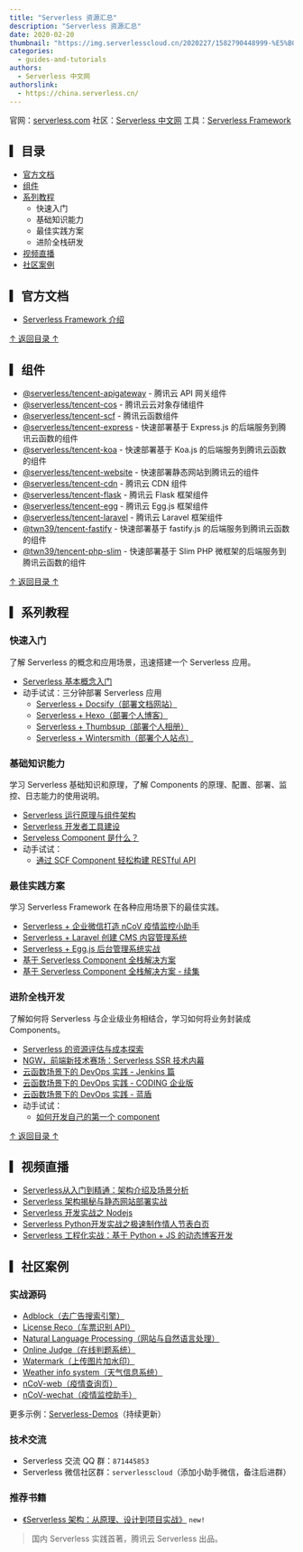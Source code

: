 ```yaml
---
title: "Serverless 资源汇总"
description: "Serverless 资源汇总"
date: 2020-02-20
thumbnail: "https://img.serverlesscloud.cn/2020227/1582790448999-%E5%B0%81%E9%9D%A2%E5%9B%BE.jpg"
categories:
  - guides-and-tutorials
authors:
  - Serverless 中文网
authorslink:
  - https://china.serverless.cn/
---
```


官网：[serverless.com](https://serverless.com/)
社区：[Serverless 中文网](https://china.serverless.cn/)
工具：[Serverless Framework](https://cloud.tencent.com/product/sf) 

## ▎目录

- [官方文档](#官方文档)
- [组件](#组件)
- [系列教程](#系列教程)
    - 快速入门
    - 基础知识能力
    - 最佳实践方案
    - 进阶全栈研发
- [视频直播](#视频直播)
- [社区案例](#社区案例)

## ▎官方文档

- [Serverless Framework 介绍](https://serverless.com/framework/docs/)

[↑ 返回目录 ↑](#目录)

## ▎组件

- [@serverless/tencent-apigateway](https://github.com/serverless-components/tencent-apigateway) - 腾讯云 API 网关组件
- [@serverless/tencent-cos](https://github.com/serverless-components/tencent-cos) - 腾讯云云对象存储组件
- [@serverless/tencent-scf](https://github.com/serverless-components/tencent-scf) - 腾讯云函数组件
- [@serverless/tencent-express](https://github.com/serverless-components/tencent-express) - 快速部署基于 Express.js 的后端服务到腾讯云函数的组件
- [@serverless/tencent-koa](https://github.com/serverless-components/tencent-koa) - 快速部署基于 Koa.js 的后端服务到腾讯云函数的组件
- [@serverless/tencent-website](https://github.com/serverless-components/tencent-website) - 快速部署静态网站到腾讯云的组件
- [@serverless/tencent-cdn](https://github.com/serverless-components/tencent-cdn) - 腾讯云 CDN 组件
- [@serverless/tencent-flask](https://github.com/serverless-components/tencent-flask) - 腾讯云 Flask 框架组件
- [@serverless/tencent-egg](https://github.com/serverless-components/tencent-egg) - 腾讯云 Egg.js 框架组件
- [@serverless/tencent-laravel](https://github.com/serverless-components/tencent-laravel) - 腾讯云 Laravel 框架组件
- [@twn39/tencent-fastify](https://github.com/twn39/tencent-fastify) - 快速部署基于 fastify.js 的后端服务到腾讯云函数的组件
- [@twn39/tencent-php-slim](https://github.com/twn39/tencent-php-slim) - 快速部署基于 Slim PHP 微框架的后端服务到腾讯云函数的组件

[↑ 返回目录 ↑](#目录)

## ▎系列教程

### 快速入门

了解 Serverless 的概念和应用场景，迅速搭建一个 Serverless 应用。

- [Serverless 基本概念入门](https://serverlesscloud.cn/blog/2019-08-01-serverless-basic-concept/)
- 动手试试：三分钟部署 Serverless 应用
    - [Serverless + Docsify（部署文档网站）](https://serverlesscloud.cn/best-practice/2019-12-14-docsify-with-serverless/)
    - [Serverless + Hexo（部署个人博客）](https://serverlesscloud.cn/best-practice/2019-12-4-Quickly-build-personal-blog/)
    - [Serverless + Thumbsup（部署个人相册）](https://serverlesscloud.cn/best-practice/2019-12-13-Build-personal-album-website-with-serverless/)
    - [Serverless + Wintersmith（部署个人站点）](https://serverlesscloud.cn/best-practice/2020-01-13-Wintersmith-with-serverless/) 

### 基础知识能力

学习 Serverless 基础知识和原理，了解 Components 的原理、配置、部署、监控、日志能力的使用说明。

- [Serverless 运行原理与组件架构](https://serverlesscloud.cn/blog/2019-08-21-serverless-operation-architecture/)
- [Serverless 开发者工具建设](https://serverlesscloud.cn/blog/2019-08-25-serverless-developer-tools/)
- [Serveless Component 是什么？](https://serverlesscloud.cn/blog/2018-04-25-what-are-serverless-components-how-use/)
- 动手试试：
    - [通过 SCF Component 轻松构建 RESTful API](https://serverlesscloud.cn/best-practice/2019-12-3-Easy-to-build-REST-API/)

### 最佳实践方案

学习 Serverless Framework 在各种应用场景下的最佳实践。

- [Serverless + 企业微信打造 nCoV 疫情监控小助手](https://serverlesscloud.cn/best-practice/2020-02-06-serverless-work-weixin/)
- [Serverless + Laravel 创建 CMS 内容管理系统](https://serverlesscloud.cn/best-practice/2020-01-13-LARAVEL-with-serverless/)
- [Serverless + Egg.js 后台管理系统实战](https://serverlesscloud.cn/best-practice/2020-02-07-serverless-admin-system/)
- [基于 Serverless Component 全栈解决方案](https://serverlesscloud.cn/best-practice/2019-12-5-Full-stack-solution-based-on-serverless-component/)
- [基于 Serverless Component 全栈解决方案 - 续集](https://serverlesscloud.cn/best-practice/2019-12-11-serverless-fullstack-vue-practice-pro/)

### 进阶全栈开发

了解如何将 Serverless 与企业级业务相结合，学习如何将业务封装成 Components。

- [Serverless 的资源评估与成本探索](https://serverlesscloud.cn/blog/2019-12-10-resource-cost)
- [NGW，前端新技术赛场：Serverless SSR 技术内幕](https://serverlesscloud.cn/blog/2019-11-15-serverless-ssr)
- [云函数场景下的 DevOps 实践 - Jenkins 篇](https://cloud.tencent.com/developer/article/1461708)
- [云函数场景下的 DevOps 实践 - CODING 企业版](https://cloud.tencent.com/developer/article/1467480)
- [云函数场景下的 DevOps 实践 - 蓝盾](https://cloud.tencent.com/developer/article/1479998)
- 动手试试：
    - [如何开发自己的第一个 component](https://serverlesscloud.cn/best-practice/2019-12-12-how-write-first-serverless-component/)

[↑ 返回目录 ↑](#目录)

## ▎视频直播

- [Serverless从入门到精通：架构介绍及场景分析](https://cloud.tencent.com/edu/learning/live-1440)
- [Serverless 架构揭秘与静态网站部署实战](https://cloud.tencent.com/edu/learning/live-1879)
- [Serverless 开发实战之 Nodejs](https://cloud.tencent.com/edu/learning/live-1888)
- [Serverless Python开发实战之极速制作情人节表白页](https://cloud.tencent.com/edu/learning/live-1910)
- [Serverless 工程化实战：基于 Python + JS 的动态博客开发](https://cloud.tencent.com/edu/learning/live-1926)

## ▎社区案例

### 实战源码

- [Adblock（去广告搜索引擎）](https://github.com/TencentCloud/Serverless-demos/tree/master/Adblock（去广告搜索引擎）)
- [License Reco（车票识别 API）](https://github.com/TencentCloud/Serverless-demos/tree/master/License%20Reco%EF%BC%88%E8%BD%A6%E7%A5%A8%E8%AF%86%E5%88%AB%20API%EF%BC%89)
- [Natural Language Processing（网站与自然语言处理）](https://github.com/TencentCloud/Serverless-demos/tree/master/Natural%20Language%20Processing%EF%BC%88%E7%BD%91%E7%AB%99%E4%B8%8E%E8%87%AA%E7%84%B6%E8%AF%AD%E8%A8%80%E5%A4%84%E7%90%86%EF%BC%89)
- [Online Judge（在线判题系统）](https://github.com/TencentCloud/Serverless-demos/tree/master/Online%20Judge%EF%BC%88%E5%9C%A8%E7%BA%BF%E5%88%A4%E9%A2%98%E7%B3%BB%E7%BB%9F%EF%BC%89)
- [Watermark（上传图片加水印）](https://github.com/TencentCloud/Serverless-demos/tree/master/Watermark（上传图片加水印）)
- [Weather info system（天气信息系统）](https://github.com/TencentCloud/Serverless-demos/tree/master/Weather%20info%20system%EF%BC%88%E5%A4%A9%E6%B0%94%E4%BF%A1%E6%81%AF%E7%B3%BB%E7%BB%9F%EF%BC%89)
- [nCoV-web（疫情查询页）](https://github.com/TencentCloud/Serverless-demos/tree/master/nCoV-web（疫情查询页）)
- [nCoV-wechat（疫情监控助手）](https://github.com/TencentCloud/Serverless-demos/tree/master/nCoV-wechat（疫情监控助手）)

更多示例：[Serverless-Demos](https://github.com/TencentCloud/Serverless-demos)（持续更新）

### 技术交流

- Serverless 交流 QQ 群：`871445853`
- Serverless 微信社区群：`serverlesscloud`（添加小助手微信，备注后进群）

### 推荐书籍

- [《Serverless 架构：从原理、设计到项目实战》](https://item.jd.com/12592747.html) ```new!```
> 国内 Serverless 实践首著，腾讯云 Serverless 出品。

